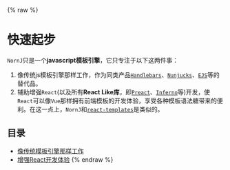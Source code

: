 {% raw %}
# 快速起步

`NornJ`只是一个**javascript模板引擎**，它只专注于以下这两件事：

1. 像传统js模板引擎那样工作，作为同类产品[`Handlebars`](https://github.com/wycats/handlebars.js)、[`Nunjucks`](https://github.com/mozilla/nunjucks)、[`EJS`](https://github.com/mde/ejs)等的替代品。
2. 辅助增强`React`(以及所有**React Like库**，即[`Preact`](https://github.com/developit/preact)、[`Inferno`](https://github.com/infernojs/inferno)等)开发，使`React`可以像`Vue`那样拥有前端模板的开发体验，享受各种模板语法糖带来的便利。在这一点上，`NornJ`和[`react-templates`](https://github.com/wix/react-templates)是类似的。

## 目录

* [像传统模板引擎那样工作](commonTemplateEngine.md)
* [增强React开发体验](enhanceReact.md)
{% endraw %}